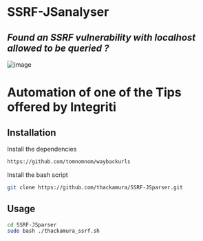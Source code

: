 # SSRF-JSanalyser
## _Found an SSRF vulnerability with localhost allowed to be queried ?_

![image](https://user-images.githubusercontent.com/61438761/152594216-603a0bc3-39df-41e8-88ff-888f4d591586.png)

# Automation of one of the Tips offered by Integriti

## Installation
Install the dependencies 
```sh
https://github.com/tomnomnom/waybackurls
```

Install the bash script
```sh
git clone https://github.com/thackamura/SSRF-JSparser.git
```

## Usage

```sh
cd SSRF-JSparser
sudo bash ./thackamura_ssrf.sh
```

